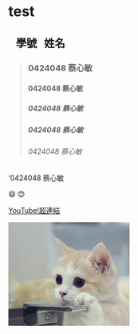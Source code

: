 # test
##    學號   姓名
>### 0424048 蔡心敏
>#### 0424048 蔡心敏
>##### 0424048 蔡心敏
>##### 0424048 蔡心敏
>###### 0424048 蔡心敏

‘0424048 蔡心敏

:smile:
:blush:

[YouTube!超連結](https://www.youtube.com/?gl=TW&hl=zh-tw)

![](索引.jpg)
